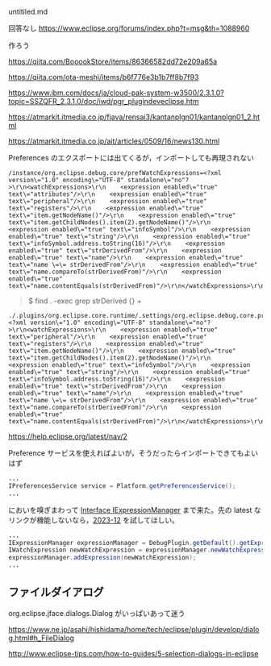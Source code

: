 untitiled.md

回答なし
https://www.eclipse.org/forums/index.php?t=msg&th=1088960

作ろう

https://qiita.com/BooookStore/items/86366582dd72e209a65a

https://qiita.com/ota-meshi/items/b6f776e3b1b7ff8b7f93

https://www.ibm.com/docs/ja/cloud-pak-system-w3500/2.3.1.0?topic=SSZQFR_2.3.1.0/doc/iwd/pgr_plugindeveclipse.htm

https://atmarkit.itmedia.co.jp/fjava/rensai3/kantanplgn01/kantanplgn01_2.html

https://atmarkit.itmedia.co.jp/ait/articles/0509/16/news130.html

Preferences のエクスポートには出てくるが，インポートしても再現されない

```
/instance/org.eclipse.debug.core/prefWatchExpressions=<?xml version\="1.0" encoding\="UTF-8" standalone\="no"?>\r\n<watchExpressions>\r\n    <expression enabled\="true" text\="attributes"/>\r\n    <expression enabled\="true" text\="peripheral"/>\r\n    <expression enabled\="true" text\="registers"/>\r\n    <expression enabled\="true" text\="item.getNodeName()"/>\r\n    <expression enabled\="true" text\="item.getChildNodes().item(2).getNodeName()"/>\r\n    <expression enabled\="true" text\="infoSymbol"/>\r\n    <expression enabled\="true" text\="string"/>\r\n    <expression enabled\="true" text\="infoSymbol.address.toString(16)"/>\r\n    <expression enabled\="true" text\="strDerivedFrom"/>\r\n    <expression enabled\="true" text\="name"/>\r\n    <expression enabled\="true" text\="name \=\= strDerivedFrom"/>\r\n    <expression enabled\="true" text\="name.compareTo(strDerivedFrom)"/>\r\n    <expression enabled\="true" text\="name.contentEquals(strDerivedFrom)"/>\r\n</watchExpressions>\r\n
```

> $ find . -exec grep strDerived {} \+

```
./.plugins/org.eclipse.core.runtime/.settings/org.eclipse.debug.core.prefs:prefWatchExpressions=<?xml version\="1.0" encoding\="UTF-8" standalone\="no"?>\r\n<watchExpressions>\r\n    <expression enabled\="true" text\="peripheral"/>\r\n    <expression enabled\="true" text\="registers"/>\r\n    <expression enabled\="true" text\="item.getNodeName()"/>\r\n    <expression enabled\="true" text\="item.getChildNodes().item(2).getNodeName()"/>\r\n    <expression enabled\="true" text\="infoSymbol"/>\r\n    <expression enabled\="true" text\="string"/>\r\n    <expression enabled\="true" text\="infoSymbol.address.toString(16)"/>\r\n    <expression enabled\="true" text\="strDerivedFrom"/>\r\n    <expression enabled\="true" text\="name"/>\r\n    <expression enabled\="true" text\="name \=\= strDerivedFrom"/>\r\n    <expression enabled\="true" text\="name.compareTo(strDerivedFrom)"/>\r\n    <expression enabled\="true" text\="name.contentEquals(strDerivedFrom)"/>\r\n</watchExpressions>\r\n
```

https://help.eclipse.org/latest/nav/2

Preference サービスを使えればよいが，そうだったらインポートできてもよいはず

``` java
...
IPreferencesService service = Platform.getPreferencesService();
...
```

においを嗅ぎまわって [Interface IExpressionManager](https://help.eclipse.org/latest/rtopic/org.eclipse.platform.doc.isv/reference/api/org/eclipse/debug/core/IExpressionManager.html) まで来た。先の latest なリンクが機能しないなら，[2023-12](https://help.eclipse.org/2023-12/rtopic/org.eclipse.platform.doc.isv/reference/api/org/eclipse/debug/core/IExpressionManager.html) を試してほしい。

``` java
...
IExpressionManager expressionManager = DebugPlugin.getDefault().getExpressionManager();
IWatchExpression newWatchExpression = expressionManager.newWatchExpression("piyo");
expressionManager.addExpression(newWatchExpression);
...
```

## ファイルダイアログ

org.eclipse.jface.dialogs.Dialog がいっぱいあって迷う

https://www.ne.jp/asahi/hishidama/home/tech/eclipse/plugin/develop/dialog.html#h_FileDialog

http://www.eclipse-tips.com/how-to-guides/5-selection-dialogs-in-eclipse
